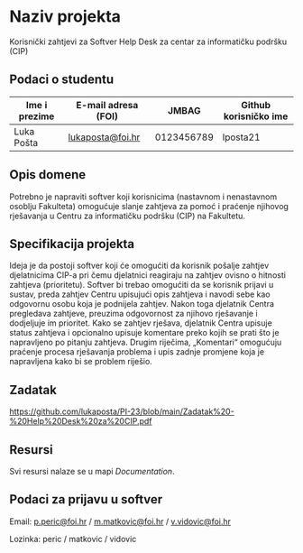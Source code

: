 # Naziv projekta
Korisnički zahtjevi za Softver Help Desk za centar za informatičku podršku (CIP)

## Podaci o studentu
Ime i prezime | E-mail adresa (FOI) | JMBAG | Github korisničko ime
-- | - | - | -
Luka Pošta | lukaposta@foi.hr | 0123456789 | lposta21

## Opis domene
Potrebno je napraviti softver koji korisnicima (nastavnom i nenastavnom osoblju Fakulteta) omogućuje slanje zahtjeva za pomoć i praćenje njihovog rješavanja u Centru za informatičku podršku (CIP) na Fakultetu.

## Specifikacija projekta
Ideja je da postoji softver koji će omogućiti da korisnik pošalje zahtjev djelatnicima CIP-a pri čemu djelatnici reagiraju na zahtjev ovisno o hitnosti zahtjeva (prioritetu). Softver bi trebao omogućiti da se korisnik prijavi u sustav, preda zahtjev Centru upisujući opis zahtjeva i navodi sebe kao odgovornu osobu koja je podnijela zahtjev. Nakon toga djelatnik Centra pregledava zahtjeve, preuzima odgovornost za njihovo rješavanje i dodjeljuje im prioritet. Kako se zahtjev rješava, djelatnik Centra upisuje status zahtjeva i opcionalno upisuje komentare preko kojih se prati što je napravljeno po pitanju zahtjeva. Drugim riječima, „Komentari“ omogućuju praćenje procesa rješavanja problema i upis zadnje promjene koja je napravljena kako bi se problem riješio.

## Zadatak
https://github.com/lukaposta/PI-23/blob/main/Zadatak%20-%20Help%20Desk%20za%20CIP.pdf

## Resursi
Svi resursi nalaze se u mapi _Documentation_.

## Podaci za prijavu u softver
Email: p.peric@foi.hr / m.matkovic@foi.hr / v.vidovic@foi.hr

Lozinka: peric / matkovic / vidovic

